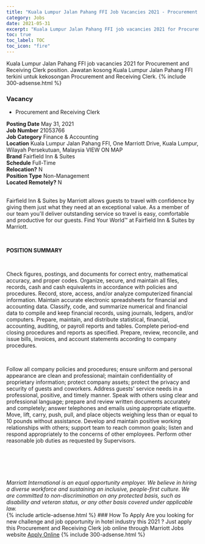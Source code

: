 ```yaml
---
title: "Kuala Lumpur Jalan Pahang FFI Job Vacancies 2021 - Procurement and Receiving Clerk" 
category: Jobs 
date: 2021-05-31 
excerpt: "Kuala Lumpur Jalan Pahang FFI job vacancies 2021 for Procurement and Receiving Clerk position. Jawatan kosong Kuala Lumpur Jalan Pahang FFI terkini untuk kekosongan Procurement and Receiving Clerk." 
toc: true 
toc_label: TOC 
toc_icon: "fire" 
--- 
```


Kuala Lumpur Jalan Pahang FFI job vacancies 2021 for Procurement and Receiving Clerk position. Jawatan kosong Kuala Lumpur Jalan Pahang FFI terkini untuk kekosongan Procurement and Receiving Clerk. 
{% include 300-adsense.html %} 
### Vacancy 
- Procurement and Receiving Clerk 
<div><div><b>Posting Date</b> May 31, 2021<br><b>Job Number</b> 21053766<br><b>Job Category</b> Finance &amp; Accounting<br><b>Location</b> Kuala Lumpur Jalan Pahang FFI, One Marriott Drive, Kuala Lumpur, Wilayah Persekutuan, Malaysia VIEW ON MAP<br><b>Brand</b> Fairfield Inn &amp; Suites<br><b>Schedule</b> Full-Time<br><b>Relocation?</b> N<br><b>Position Type</b> Non-Management<br><b>Located Remotely?</b> N<br><br><p>Fairfield Inn &amp; Suites by Marriott allows guests to travel with confidence by giving them just what they need at an exceptional value. As a member of our team you'll deliver outstanding service so travel is easy, comfortable and productive for our guests. Find Your World&#8482; at Fairfield Inn &amp; Suites by Marriott.</p><br></div><div> <p><strong>POSITION SUMMARY</strong></p> <p>&#160;</p> <p>Check figures, postings, and documents for correct entry, mathematical accuracy, and proper codes. Organize, secure, and maintain all files, records, cash and cash equivalents in accordance with policies and procedures. Record, store, access, and/or analyze computerized financial information. Maintain accurate electronic spreadsheets for financial and accounting data. Classify, code, and summarize numerical and financial data to compile and keep financial records, using journals, ledgers, and/or computers. Prepare, maintain, and distribute statistical, financial, accounting, auditing, or payroll reports and tables. Complete period-end closing procedures and reports as specified. Prepare, review, reconcile, and issue bills, invoices, and account statements according to company procedures.</p> <p>&#160;</p> <p>Follow all company policies and procedures; ensure uniform and personal appearance are clean and professional; maintain confidentiality of proprietary information; protect company assets; protect the privacy and security of guests and coworkers. Address guests' service needs in a professional, positive, and timely manner. Speak with others using clear and professional language; prepare and review written documents accurately and completely; answer telephones and emails using appropriate etiquette. Move, lift, carry, push, pull, and place objects weighing less than or equal to 10 pounds without assistance. Develop and maintain positive working relationships with others; support team to reach common goals; listen and respond appropriately to the concerns of other employees. Perform other reasonable job duties as requested by Supervisors.</p> <p>&#160;</p> <p>&#160;</p> </div> <div> &#160;</div> <em>Marriott International is an equal opportunity employer.&#160;We believe in hiring a diverse workforce and sustaining an inclusive, people-first culture.&#160;We are committed to non-discrimination on&#160;any&#160;protected&#160;basis, such as disability and veteran status, or any other basis covered under applicable law.</em><br></div> 
{% include article-adsense.html %} 
### How To Apply 
Are you looking for new challenge and job opportunity in hotel industry this 2021 ?
Just apply this Procurement and Receiving Clerk job online through Marriott Jobs website 
<a href="https://jobs.marriott.com/marriott/jobs/21053766?lang=en-us" class="btn btn--info" target="_blank" rel="nofollow noopenner">Apply Online</a> 
{% include 300-adsense.html %} 